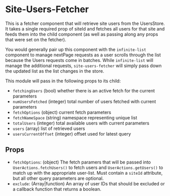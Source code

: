 Site-Users-Fetcher
==================

This is a fetcher component that will retrieve site users from the UsersStore. It takes a single required prop of siteId and fetches all users for that site and feeds them into the child component (as well as passing along any props that were set on the fetcher).

You would generally pair up this component with the `infinite-list` component to manage nextPage requests as a user scrolls through the list because the Users requests come in batches. While `infinite-list` will manage the additional requests, `site-users-fetcher` will simply pass down the updated list as the list changes in the store.

This module will pass in the following props to its child:

- `fetchingUsers` (bool) whether there is an active fetch for the current parameters
- `numUsersFetched` (integer) total number of users fetched with current parameters
- `fetchOptions` (object) current fetch parameters
- `fetchNameSpace` (string) namespace representing unique list
- `totalUsers` (integer) total available users with current parameters
- `users` (array) list of retrieved users
- `usersCurrentOffset` (integer) offset used for latest query

## Props
- `fetchOptions`: (object) The fetch paramers that will be passed into `UserActions.fetchUsers()` to fetch users and `UserActions.getUsers()` to match up with the appropriate user-list. Must contain a `siteId` attribute, but all other query parameters are optional.
- `exclude`: (Array|function) An array of user IDs that should be excluded or a callback function that returns a boolean.
